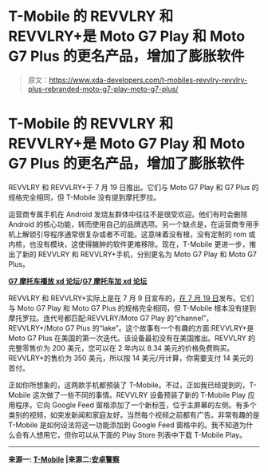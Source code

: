 # T-Mobile 的 REVVLRY 和 REVVLRY+是 Moto G7 Play 和 Moto G7 Plus 的更名产品，增加了膨胀软件

> 原文：<https://www.xda-developers.com/t-mobiles-revvlry-revvlry-plus-rebranded-moto-g7-play-moto-g7-plus/>

# T-Mobile 的 REVVLRY 和 REVVLRY+是 Moto G7 Play 和 Moto G7 Plus 的更名产品，增加了膨胀软件

REVVLRY 和 REVVLRY+于 7 月 19 日推出。它们与 Moto G7 Play 和 G7 Plus 的规格完全相同，但 T-Mobile 没有提到摩托罗拉。

运营商专属手机在 Android 发烧友群体中往往不是很受欢迎。他们有时会删除 Android 的核心功能，转而使用自己的品牌选项。另一个缺点是，在运营商专用手机上解锁引导程序通常很复杂或者不可能。这意味着没有根，没有定制的 rom 或内核，也没有模块，这使得臃肿的软件更难移除。现在，T-Mobile 更进一步，推出了新的 REVVLRY 和 REVVLRY+手机，分别更名为 Moto G7 Play 和 Moto G7 Plus。

**[G7 摩托车播放 xd 论坛](https://forum.xda-developers.com/g7-play)/[G7 摩托车加 xd 论坛](https://forum.xda-developers.com/g7-plus)**

REVVLRY 和 REVVLRY+实际上是在 7 月 9 日宣布的，[在 7 月 19 日](https://www.t-mobile.com/news/revvlry-smartphone)发布。它们与 Moto G7 Play 和 Moto G7 Plus 的规格完全相同，但 T-Mobile 根本没有提到摩托罗拉。连代号都匹配:REVVLRY/Moto G7 Play 的“channel”，REVVLRY+/Moto G7 Plus 的“lake”。这个故事有一个有趣的方面:REVVLRY+是 Moto G7 Plus 在美国的第一次迭代。该设备最初没有在美国推出。REVVLRY 的完整零售价为 200 美元，您可以在 2 年内以 8.34 美元的价格免费购买。REVVLRY+的售价为 350 美元，所以按 14 美元/月计算，你需要支付 14 美元的首付。

正如你所想象的，这两款手机都预装了 T-Mobile。不过，正如我已经提到的，T-Mobile 这次做了一些不同的事情。REVVLRY 设备预装了新的 T-Mobile Play 应用程序。它向 Google Feed 窗格添加了一个新标签，位于主屏幕的左侧。有多个类别的视频，如突发新闻和家庭友好。当然每个视频之前都有广告。非常有趣的是 T-Mobile 是如何设法将这一功能添加到 Google Feed 窗格中的。我不知道为什么会有人想用它，但你可以从下面的 Play Store 列表中下载 T-Mobile Play。

* * *

**来源一: [T-Mobile](https://www.t-mobile.com/news/revvlry-smartphone) |来源二:[安卓警察](https://www.androidpolice.com/2019/07/19/t-mobile-is-adding-bloatware-next-to-the-google-discover-feed-on-its-revvlry-phones/)**